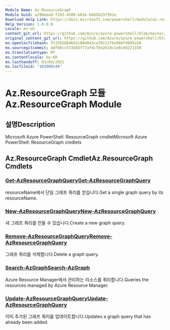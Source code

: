 ```yaml
---
Module Name: Az.ResourceGraph
Module Guid: a290eead-f293-4588-b61e-b465b237591e
Download Help Link: https://docs.microsoft.com/powershell/module/az.resourcegraph
Help Version: 1.0.0.0
Locale: en-US
content_git_url: https://github.com/Azure/azure-powershell/blob/master/src/ResourceGraph/ResourceGraph/help/Az.ResourceGraph.md
original_content_git_url: https://github.com/Azure/azure-powershell/blob/master/src/ResourceGraph/ResourceGraph/help/Az.ResourceGraph.md
ms.openlocfilehash: 5f25b5869692c00d843ca7011276e966fd805a28
ms.sourcegitcommit: 4dfb0cc533b83f77afdcfbe2618c1e6c8d221330
ms.translationtype: MT
ms.contentlocale: ko-KR
ms.lasthandoff: 03/04/2021
ms.locfileid: "102000144"
---
```

# <span data-ttu-id="903de-101">Az.ResourceGraph 모듈</span><span class="sxs-lookup"><span data-stu-id="903de-101">Az.ResourceGraph Module</span></span>
## <span data-ttu-id="903de-102">설명</span><span class="sxs-lookup"><span data-stu-id="903de-102">Description</span></span>
<span data-ttu-id="903de-103">Microsoft Azure PowerShell: ResourceGraph cmdlet</span><span class="sxs-lookup"><span data-stu-id="903de-103">Microsoft Azure PowerShell: ResourceGraph cmdlets</span></span>

## <span data-ttu-id="903de-104">Az.ResourceGraph Cmdlet</span><span class="sxs-lookup"><span data-stu-id="903de-104">Az.ResourceGraph Cmdlets</span></span>
### [<span data-ttu-id="903de-105">Get-AzResourceGraphQuery</span><span class="sxs-lookup"><span data-stu-id="903de-105">Get-AzResourceGraphQuery</span></span>](Get-AzResourceGraphQuery.md)
<span data-ttu-id="903de-106">resourceName에서 단일 그래프 쿼리를 얻습니다.</span><span class="sxs-lookup"><span data-stu-id="903de-106">Get a single graph query by its resourceName.</span></span>

### [<span data-ttu-id="903de-107">New-AzResourceGraphQuery</span><span class="sxs-lookup"><span data-stu-id="903de-107">New-AzResourceGraphQuery</span></span>](New-AzResourceGraphQuery.md)
<span data-ttu-id="903de-108">새 그래프 쿼리를 만들 수 있습니다.</span><span class="sxs-lookup"><span data-stu-id="903de-108">Create a new graph query.</span></span>

### [<span data-ttu-id="903de-109">Remove-AzResourceGraphQuery</span><span class="sxs-lookup"><span data-stu-id="903de-109">Remove-AzResourceGraphQuery</span></span>](Remove-AzResourceGraphQuery.md)
<span data-ttu-id="903de-110">그래프 쿼리를 삭제합니다.</span><span class="sxs-lookup"><span data-stu-id="903de-110">Delete a graph query.</span></span>

### [<span data-ttu-id="903de-111">Search-AzGraph</span><span class="sxs-lookup"><span data-stu-id="903de-111">Search-AzGraph</span></span>](Search-AzGraph.md)
<span data-ttu-id="903de-112">Azure Resource Manager에서 관리하는 리소스를 쿼리합니다.</span><span class="sxs-lookup"><span data-stu-id="903de-112">Queries the resources managed by Azure Resource Manager.</span></span>

### [<span data-ttu-id="903de-113">Update-AzResourceGraphQuery</span><span class="sxs-lookup"><span data-stu-id="903de-113">Update-AzResourceGraphQuery</span></span>](Update-AzResourceGraphQuery.md)
<span data-ttu-id="903de-114">이미 추가된 그래프 쿼리를 업데이트합니다.</span><span class="sxs-lookup"><span data-stu-id="903de-114">Updates a graph query that has already been added.</span></span>


